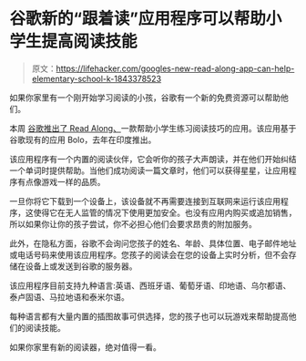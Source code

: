 # 谷歌新的“跟着读”应用程序可以帮助小学生提高阅读技能

> 原文：<https://lifehacker.com/googles-new-read-along-app-can-help-elementary-school-k-1843378523>

如果你家里有一个刚开始学习阅读的小孩，谷歌有一个新的免费资源可以帮助他们。



本周 [谷歌推出了 Read Along、](https://play.google.com/store/apps/details?id=com.google.android.apps.seekh)一款帮助小学生练习阅读技巧的应用。该应用基于谷歌现有的应用 Bolo，去年在印度推出。

该应用程序有一个内置的阅读伙伴，它会听你的孩子大声朗读，并在他们开始纠结一个单词时提供帮助。当他们成功阅读一篇文章时，他们可以获得星星，让应用程序有点像游戏一样的品质。

一旦你将它下载到一个设备上，该设备就不再需要连接到互联网来运行该应用程序，这使得它在无人监管的情况下使用更加安全。也没有应用内购买或追加销售，所以如果你让你的孩子尝试，你不必担心他们会要求昂贵的附加服务。

此外，在隐私方面，谷歌不会询问您孩子的姓名、年龄、具体位置、电子邮件地址或电话号码来使用该应用程序。您孩子的阅读会在您的设备上实时分析，但不会存储在设备上或发送到谷歌的服务器。

该应用程序目前支持九种语言:英语、西班牙语、葡萄牙语、印地语、乌尔都语、泰卢固语、马拉地语和泰米尔语。

每种语言都有大量内置的插图故事可供选择，您的孩子也可以玩游戏来帮助提高他们的阅读技能。

如果你家里有新的阅读器，绝对值得一看。